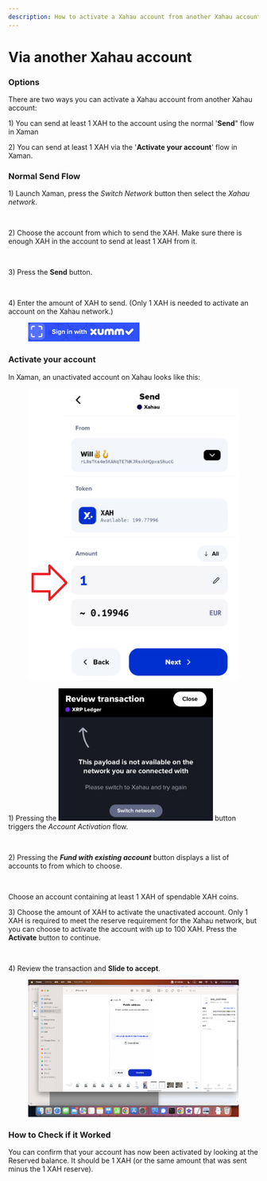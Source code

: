 ```yaml
---
description: How to activate a Xahau account from another Xahau account
---
```


# Via another Xahau account

### Options

There are two ways you can activate a Xahau account from another Xahau account:

1\) You can send at least 1 XAH to the account using the normal '**Send**" flow in Xaman

2\) You can send at least 1 XAH via the '**Activate your account**' flow in Xaman.

### Normal Send Flow

1\) Launch Xaman, press the _Switch Network_ button then select the _Xahau network_.

<figure><img src="../../.gitbook/assets/image (85).png" alt=""><figcaption></figcaption></figure>

2\) Choose the account from which to send the XAH. Make sure there is enough XAH in the account to send at least 1 XAH from it.

<figure><img src="../../.gitbook/assets/image (87).png" alt=""><figcaption></figcaption></figure>

3\) Press the **Send** button.

<figure><img src="../../.gitbook/assets/image (88).png" alt=""><figcaption></figcaption></figure>

4\) Enter the amount of XAH to send. (Only 1 XAH is needed to activate an account on the Xahau network.)

<figure><img src="../../.gitbook/assets/image.png" alt=""><figcaption></figcaption></figure>

###

### Activate your account

In Xaman, an unactivated account on Xahau looks like this:

<figure><img src="../../.gitbook/assets/image (1) (1) (1).png" alt=""><figcaption></figcaption></figure>

1\) Pressing the <img src="../../.gitbook/assets/image (2).png" alt="" data-size="line"> button triggers the _Account Activation_ flow.

<figure><img src="../../.gitbook/assets/image (3).png" alt=""><figcaption></figcaption></figure>

2\) Pressing the _**Fund with existing account**_ button displays a list of accounts to from which to choose.

<figure><img src="../../.gitbook/assets/image (78).png" alt=""><figcaption></figcaption></figure>

Choose an account containing at least 1 XAH of spendable XAH coins.

3\) Choose the amount of XAH to activate the unactivated account. Only 1 XAH is required to meet the reserve requirement for the Xahau network, but you can choose to activate the account with up to 100 XAH. Press the **Activate** button to continue.

<figure><img src="../../.gitbook/assets/image (80).png" alt=""><figcaption></figcaption></figure>

4\) Review the transaction and **Slide to accept**.



<figure><img src="../../.gitbook/assets/image (1).png" alt=""><figcaption></figcaption></figure>

### How to Check if it Worked

You can confirm that your account has now been activated by looking at the Reserved balance. It should be 1 XAH (or the same amount that was sent minus the 1 XAH reserve).

<figure><img src="../../.gitbook/assets/image (84).png" alt=""><figcaption></figcaption></figure>
